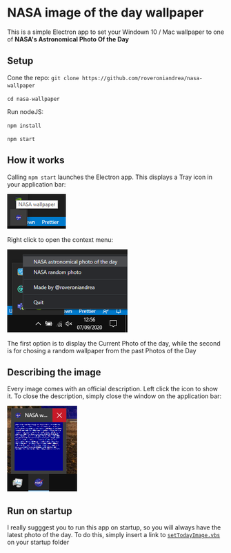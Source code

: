 # NASA image of the day wallpaper

This is a simple Electron app to set your Windown 10 / Mac wallpaper to one of **NASA's Astronomical Photo Of the Day**

## Setup

Cone the repo: `git clone https://github.com/roveroniandrea/nasa-wallpaper`

`cd nasa-wallpaper`

Run nodeJS:

`npm install`

`npm start`

## How it works

Calling `npm start` launches the Electron app. This displays a Tray icon in your application bar:

![Tray image](./docs/tray.png)

Right click to open the context menu:

![Context menu](./docs/context-menu.png)

The first option is to display the Current Photo of the day, while the second is for chosing a random wallpaper from the past Photos of the Day

## Describing the image

Every image comes with an official description. Left click the icon to show it. To close the description, simply close the window on the application bar:

![Quit window](./docs/window-quit.PNG)

## Run on startup
I really sugggest you to run this app on startup, so you will always have the latest photo of the day. To do this, simply insert a link to [`setTodayImage.vbs`](./setTodayImage.vbs) on your startup folder
